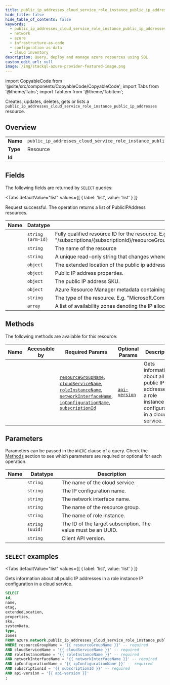 ```yaml
--- 
title: public_ip_addresses_cloud_service_role_instance_public_ip_addresses
hide_title: false
hide_table_of_contents: false
keywords:
  - public_ip_addresses_cloud_service_role_instance_public_ip_addresses
  - network
  - azure
  - infrastructure-as-code
  - configuration-as-data
  - cloud inventory
description: Query, deploy and manage azure resources using SQL
custom_edit_url: null
image: /img/stackql-azure-provider-featured-image.png
---
```


import CopyableCode from '@site/src/components/CopyableCode/CopyableCode';
import Tabs from '@theme/Tabs';
import TabItem from '@theme/TabItem';

Creates, updates, deletes, gets or lists a <code>public_ip_addresses_cloud_service_role_instance_public_ip_addresses</code> resource.

## Overview
<table><tbody>
<tr><td><b>Name</b></td><td><code>public_ip_addresses_cloud_service_role_instance_public_ip_addresses</code></td></tr>
<tr><td><b>Type</b></td><td>Resource</td></tr>
<tr><td><b>Id</b></td><td><CopyableCode code="azure.network.public_ip_addresses_cloud_service_role_instance_public_ip_addresses" /></td></tr>
</tbody></table>

## Fields

The following fields are returned by `SELECT` queries:

<Tabs
    defaultValue="list"
    values={[
        { label: 'list', value: 'list' }
    ]}
>
<TabItem value="list">

Request successful. The operation returns a list of PublicIPAddress resources.

<table>
<thead>
    <tr>
    <th>Name</th>
    <th>Datatype</th>
    <th>Description</th>
    </tr>
</thead>
<tbody>
<tr>
    <td><CopyableCode code="id" /></td>
    <td><code>string (arm-id)</code></td>
    <td>Fully qualified resource ID for the resource. E.g. "/subscriptions/&#123;subscriptionId&#125;/resourceGroups/&#123;resourceGroupName&#125;/providers/&#123;resourceProviderNamespace&#125;/&#123;resourceType&#125;/&#123;resourceName&#125;"</td>
</tr>
<tr>
    <td><CopyableCode code="name" /></td>
    <td><code>string</code></td>
    <td>The name of the resource</td>
</tr>
<tr>
    <td><CopyableCode code="etag" /></td>
    <td><code>string</code></td>
    <td>A unique read-only string that changes whenever the resource is updated.</td>
</tr>
<tr>
    <td><CopyableCode code="extendedLocation" /></td>
    <td><code>object</code></td>
    <td>The extended location of the public ip address.</td>
</tr>
<tr>
    <td><CopyableCode code="properties" /></td>
    <td><code>object</code></td>
    <td>Public IP address properties.</td>
</tr>
<tr>
    <td><CopyableCode code="sku" /></td>
    <td><code>object</code></td>
    <td>The public IP address SKU.</td>
</tr>
<tr>
    <td><CopyableCode code="systemData" /></td>
    <td><code>object</code></td>
    <td>Azure Resource Manager metadata containing createdBy and modifiedBy information.</td>
</tr>
<tr>
    <td><CopyableCode code="type" /></td>
    <td><code>string</code></td>
    <td>The type of the resource. E.g. "Microsoft.Compute/virtualMachines" or "Microsoft.Storage/storageAccounts"</td>
</tr>
<tr>
    <td><CopyableCode code="zones" /></td>
    <td><code>array</code></td>
    <td>A list of availability zones denoting the IP allocated for the resource needs to come from.</td>
</tr>
</tbody>
</table>
</TabItem>
</Tabs>

## Methods

The following methods are available for this resource:

<table>
<thead>
    <tr>
    <th>Name</th>
    <th>Accessible by</th>
    <th>Required Params</th>
    <th>Optional Params</th>
    <th>Description</th>
    </tr>
</thead>
<tbody>
<tr>
    <td><a href="#list"><CopyableCode code="list" /></a></td>
    <td><CopyableCode code="select" /></td>
    <td><a href="#parameter-resourceGroupName"><code>resourceGroupName</code></a>, <a href="#parameter-cloudServiceName"><code>cloudServiceName</code></a>, <a href="#parameter-roleInstanceName"><code>roleInstanceName</code></a>, <a href="#parameter-networkInterfaceName"><code>networkInterfaceName</code></a>, <a href="#parameter-ipConfigurationName"><code>ipConfigurationName</code></a>, <a href="#parameter-subscriptionId"><code>subscriptionId</code></a></td>
    <td><a href="#parameter-api-version"><code>api-version</code></a></td>
    <td>Gets information about all public IP addresses in a role instance IP configuration in a cloud service.</td>
</tr>
</tbody>
</table>

## Parameters

Parameters can be passed in the `WHERE` clause of a query. Check the [Methods](#methods) section to see which parameters are required or optional for each operation.

<table>
<thead>
    <tr>
    <th>Name</th>
    <th>Datatype</th>
    <th>Description</th>
    </tr>
</thead>
<tbody>
<tr id="parameter-cloudServiceName">
    <td><CopyableCode code="cloudServiceName" /></td>
    <td><code>string</code></td>
    <td>The name of the cloud service.</td>
</tr>
<tr id="parameter-ipConfigurationName">
    <td><CopyableCode code="ipConfigurationName" /></td>
    <td><code>string</code></td>
    <td>The IP configuration name.</td>
</tr>
<tr id="parameter-networkInterfaceName">
    <td><CopyableCode code="networkInterfaceName" /></td>
    <td><code>string</code></td>
    <td>The network interface name.</td>
</tr>
<tr id="parameter-resourceGroupName">
    <td><CopyableCode code="resourceGroupName" /></td>
    <td><code>string</code></td>
    <td>The name of the resource group.</td>
</tr>
<tr id="parameter-roleInstanceName">
    <td><CopyableCode code="roleInstanceName" /></td>
    <td><code>string</code></td>
    <td>The name of role instance.</td>
</tr>
<tr id="parameter-subscriptionId">
    <td><CopyableCode code="subscriptionId" /></td>
    <td><code>string (uuid)</code></td>
    <td>The ID of the target subscription. The value must be an UUID.</td>
</tr>
<tr id="parameter-api-version">
    <td><CopyableCode code="api-version" /></td>
    <td><code>string</code></td>
    <td>Client API version.</td>
</tr>
</tbody>
</table>

## `SELECT` examples

<Tabs
    defaultValue="list"
    values={[
        { label: 'list', value: 'list' }
    ]}
>
<TabItem value="list">

Gets information about all public IP addresses in a role instance IP configuration in a cloud service.

```sql
SELECT
id,
name,
etag,
extendedLocation,
properties,
sku,
systemData,
type,
zones
FROM azure.network.public_ip_addresses_cloud_service_role_instance_public_ip_addresses
WHERE resourceGroupName = '{{ resourceGroupName }}' -- required
AND cloudServiceName = '{{ cloudServiceName }}' -- required
AND roleInstanceName = '{{ roleInstanceName }}' -- required
AND networkInterfaceName = '{{ networkInterfaceName }}' -- required
AND ipConfigurationName = '{{ ipConfigurationName }}' -- required
AND subscriptionId = '{{ subscriptionId }}' -- required
AND api-version = '{{ api-version }}'
;
```
</TabItem>
</Tabs>
